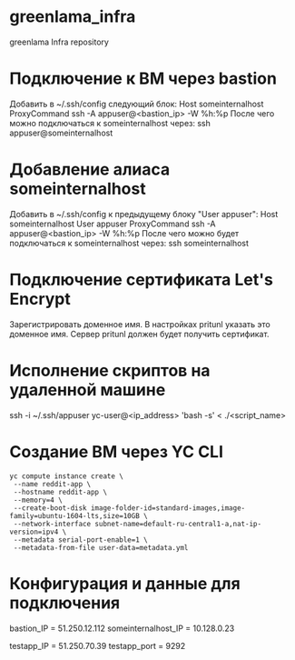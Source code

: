 # greenlama_infra
greenlama Infra repository

# Подключение к ВМ через bastion
Добавить в ~/.ssh/config следующий блок:
    Host someinternalhost
        ProxyCommand ssh -A appuser@<bastion_ip> -W %h:%p
После чего можно подключаться к someinternalhost через:
    ssh appuser@someinternalhost

# Добавление алиаса someinternalhost
Добавить в ~/.ssh/config к предыдущему блоку "User appuser":
    Host someinternalhost
        User appuser
        ProxyCommand ssh -A appuser@<bastion_ip> -W %h:%p
После чего можно будет подключаться к someinternalhost через:
    ssh someinternalhost

# Подключение сертификата Let's Encrypt
Зарегистрировать доменное имя. В настройках pritunl указать это доменное имя. Сервер pritunl должен будет получить сертификат.

# Исполнение скриптов на удаленной машине
ssh -i ~/.ssh/appuser yc-user@<ip_address> 'bash -s' < ./<script_name>

# Создание ВМ через YC CLI
```
yc compute instance create \
 --name reddit-app \
 --hostname reddit-app \
 --memory=4 \
 --create-boot-disk image-folder-id=standard-images,image-family=ubuntu-1604-lts,size=10GB \
 --network-interface subnet-name=default-ru-central1-a,nat-ip-version=ipv4 \
 --metadata serial-port-enable=1 \
 --metadata-from-file user-data=metadata.yml
```

# Конфигурация и данные для подключения
bastion_IP = 51.250.12.112
someinternalhost_IP = 10.128.0.23

testapp_IP = 51.250.70.39
testapp_port = 9292
